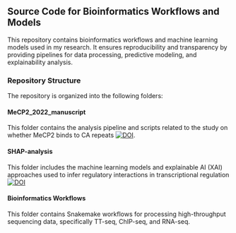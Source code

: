## Source Code for Bioinformatics Workflows and Models

This repository contains bioinformatics workflows and machine learning models used in my research. It ensures reproducibility and transparency by providing pipelines for data processing, predictive modeling, and explainability analysis.

### Repository Structure

The repository is organized into the following folders:

#### MeCP2_2022_manuscript

This folder contains the analysis pipeline and scripts related to the study on whether MeCP2 binds to CA repeats [![DOI](https://img.shields.io/badge/Manuscript-10.26508%2Flsa.202201522-%232B519E)](https://doi.org/10.26508/lsa.202201522). 

#### SHAP-analysis

This folder includes the machine learning models and explainable AI (XAI) approaches used to infer regulatory interactions in transcriptional regulation [![DOI](https://img.shields.io/badge/bioR%CF%87iv%20DOI-10.1101%2F2025.01.30.635704%20-BC2635)](https://doi.org/10.1101/2025.01.30.635704)

#### Bioinformatics Workflows

This folder contains Snakemake workflows for processing high-throughput sequencing data, specifically TT-seq, ChIP-seq, and RNA-seq.
